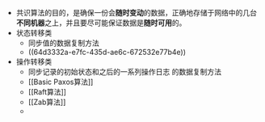 - 共识算法的目的，是确保一份会**随时变动**的数据，正确地存储于网络中的几台**不同机器**之上，并且要尽可能保证数据是**随时可用**的。
- 状态转移类
	- 同步值的数据复制方法
	- ((64d3332a-e7fc-435d-ae6c-672532e77b4e))
- 操作转移类
	- 同步记录的初始状态和之后的一系列操作日志 的数据复制方法
	- [[Basic Paxos算法]]
	- [[Raft算法]]
	- [[Zab算法]]
	-